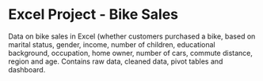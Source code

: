 # Excel Project - Bike Sales

Data on bike sales in Excel (whether customers purchased a bike, based on marital status, gender, income, number of children, educational background, occupation, home owner, number of cars, commute distance, region and age. Contains raw data, cleaned data, pivot tables and dashboard. 
